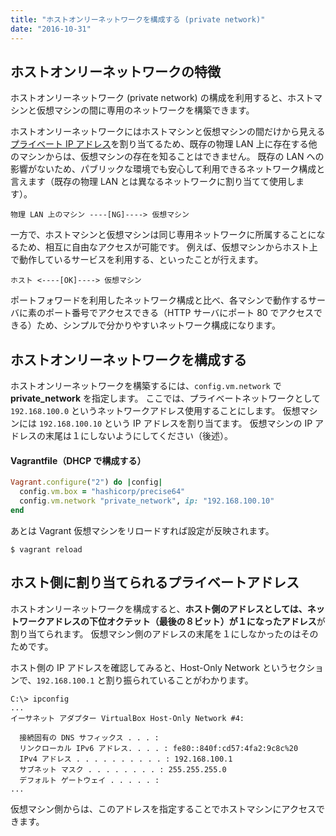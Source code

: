 ```yaml
---
title: "ホストオンリーネットワークを構成する (private network)"
date: "2016-10-31"
---
```


ホストオンリーネットワークの特徴
----

ホストオンリーネットワーク (private network) の構成を利用すると、ホストマシンと仮想マシンの間に専用のネットワークを構築できます。

ホストオンリーネットワークにはホストマシンと仮想マシンの間だけから見える[プライベート IP アドレス](https://en.wikipedia.org/wiki/Private_network#Private_IPv4_address_spaces)を割り当てるため、既存の物理 LAN 上に存在する他のマシンからは、仮想マシンの存在を知ることはできません。
既存の LAN への影響がないため、パブリックな環境でも安心して利用できるネットワーク構成と言えます（既存の物理 LAN とは異なるネットワークに割り当てて使用します）。

```
物理 LAN 上のマシン ----[NG]----> 仮想マシン
```

一方で、ホストマシンと仮想マシンは同じ専用ネットワークに所属することになるため、相互に自由なアクセスが可能です。
例えば、仮想マシンからホスト上で動作しているサービスを利用する、といったことが行えます。

```
ホスト <----[OK]----> 仮想マシン
```

ポートフォワードを利用したネットワーク構成と比べ、各マシンで動作するサーバに素のポート番号でアクセスできる（HTTP サーバにポート 80 でアクセスできる）ため、シンプルで分かりやすいネットワーク構成になります。


ホストオンリーネットワークを構成する
----

ホストオンリーネットワークを構築するには、`config.vm.network` で **private_network** を指定します。
ここでは、プライベートネットワークとして `192.168.100.0` というネットワークアドレス使用することにします。
仮想マシンには `192.168.100.10` という IP アドレスを割り当てます。
仮想マシンの IP アドレスの末尾は１にしないようにしてください（後述）。

#### Vagrantfile（DHCP で構成する）

```ruby
Vagrant.configure("2") do |config|
  config.vm.box = "hashicorp/precise64"
  config.vm.network "private_network", ip: "192.168.100.10"
end
```

あとは Vagrant 仮想マシンをリロードすれば設定が反映されます。

```
$ vagrant reload
```

ホスト側に割り当てられるプライベートアドレス
----

ホストオンリーネットワークを構成すると、**ホスト側のアドレスとしては、ネットワークアドレスの下位オクテット（最後の８ビット）が１になったアドレス**が割り当てられます。
仮想マシン側のアドレスの末尾を１にしなかったのはそのためです。

ホスト側の IP アドレスを確認してみると、Host-Only Network というセクションで、`192.168.100.1` と割り振られていることがわかります。

```
C:\> ipconfig
...
イーサネット アダプター VirtualBox Host-Only Network #4:

  接続固有の DNS サフィックス . . . :
  リンクローカル IPv6 アドレス. . . . : fe80::840f:cd57:4fa2:9c8c%20
  IPv4 アドレス . . . . . . . . . . : 192.168.100.1
  サブネット マスク . . . . . . . . : 255.255.255.0
  デフォルト ゲートウェイ . . . . . :
...
```

仮想マシン側からは、このアドレスを指定することでホストマシンにアクセスできます。

